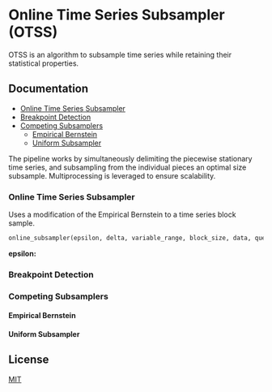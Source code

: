 # Online Time Series Subsampler (OTSS)
OTSS is an algorithm to subsample time series while retaining their statistical properties.
    
## Documentation

- [Online Time Series Subsampler](#Online-Time-Series-Subsampler)
- [Breakpoint Detection](#Breakpoint-Detection)
- [Competing Subsamplers](#Competing-Subsamplers)
  + [Empirical Bernstein](#Empirical-Bernstein)
  + [Uniform Subsampler](#Uniform-Subsampler)

The pipeline works by simultaneously delimiting the piecewise stationary time series, and subsampling from the individual pieces an optimal size subsample. Multiprocessing is leveraged to ensure scalability.

### Online Time Series Subsampler

Uses a modification of the Empirical Bernstein to a time series block sample.

```python
online_subsampler(epsilon, delta, variable_range, block_size, data, queue, return_queue, index_queue, max_iteration)
```
**epsilon:**

### Breakpoint Detection

### Competing Subsamplers

#### Empirical Bernstein

#### Uniform Subsampler

## License
[MIT](https://choosealicense.com/licenses/mit/)
